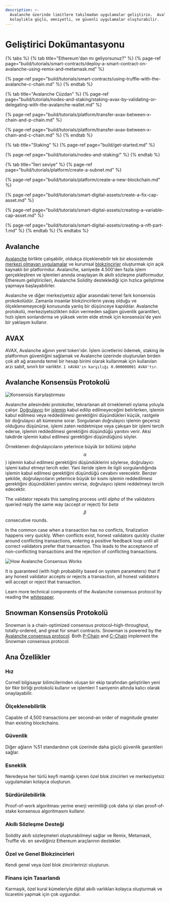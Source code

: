 ```yaml
---
description: >-
  Avalanche üzerinde limitlere takılmadan uygulamalar geliştirin.  Avalanche üzerinde çalışan geliştiriciler 
  kolaylıkla güçlü, emniyetli, ve güvenli uygulamalar oluşturabilir.
---
```


# Geliştirici Dokümantasyonu

{% tabs %}
{% tab title="Ethereum'dan mı geliyorsunuz?" %}
{% page-ref page="build/tutorials/smart-contracts/deploy-a-smart-contract-on-avalanche-using-remix-and-metamask.md" %}

{% page-ref page="build/tutorials/smart-contracts/using-truffle-with-the-avalanche-c-chain.md" %}
{% endtab %}

{% tab title="Avalanche Cüzdan" %}
{% page-ref page="build/tutorials/nodes-and-staking/staking-avax-by-validating-or-delegating-with-the-avalanche-wallet.md" %}

{% page-ref page="build/tutorials/platform/transfer-avax-between-x-chain-and-p-chain.md" %}

{% page-ref page="build/tutorials/platform/transfer-avax-between-x-chain-and-c-chain.md" %}
{% endtab %}

{% tab title="Staking" %}
{% page-ref page="build/get-started.md" %}

{% page-ref page="build/tutorials/nodes-and-staking/" %}
{% endtab %}

{% tab title="İleri seviye" %}
{% page-ref page="build/tutorials/platform/create-a-subnet.md" %}

{% page-ref page="build/tutorials/platform/create-a-new-blockchain.md" %}

{% page-ref page="build/tutorials/smart-digital-assets/create-a-fix-cap-asset.md" %}

{% page-ref page="build/tutorials/smart-digital-assets/creating-a-variable-cap-asset.md" %}

{% page-ref page="build/tutorials/smart-digital-assets/creating-a-nft-part-1.md" %}
{% endtab %}
{% endtabs %}

## Avalanche

[Avalanche](https://avax.network) birlikte çalışabilir, oldukça ölçeklenebilir tek bir ekosistemde [merkezi olmayan uygulamalar](https://support.avalabs.org/en/articles/4587146-what-is-a-decentralized-application-dapp) ve kurumsal [blokzincirler](http://support.avalabs.org/en/articles/4064677-what-is-a-blockchain) oluşturmak için açık kaynaklı bir platformdur. Avalanche, saniyede 4.500'den fazla işlem gerçekleştiren ve işlemleri anında onaylayan ilk akıllı sözleşme platformudur. Ethereum geliştiricileri, Avalanche Solidity desteklediği için hızlıca geliştirme yapmaya başlayabilirler.

Avalanche ve diğer merkeziyetsiz ağlar arasındaki temel fark konsensüs prokokolüdür. Zamanla insanlar blokzincirlerin yavaş olduğu ve ölçeklenemeyeceği konusunda yanlış bir düşünceye kapıldılar. Avalanche protokolü, merkeziyetsizlikten ödün vermeden sağlam güvenlik garantileri, hızlı işlem sonlandırma ve yüksek verim elde etmek için konsensüs'de yeni bir yaklaşım kullanır. 

## AVAX

AVAX, Avalanche ağının yerel token'ıdır. İşlem ücretlerini ödemek, staking ile platformun güvenliğini sağlamak ve Avalanche üzerinde oluşturulan birden çok alt ağ arasında temel bir hesap birimi olarak kullanmak için kullanılan arzı sabit, sınırlı bir varlıktır. `1 nAVAX'ın karşılığı 0.000000001 AVAX'tır`.

## Avalanche Konsensüs Protokolü

![Konsensüs Karşılaştırması](.gitbook/assets/consensus-comparison.png)

Avalanche ailesindeki protokoller, tekrarlanan alt örneklemeli oylama yoluyla çalışır. [Doğrulayıcı](http://support.avalabs.org/en/articles/4064704-what-is-a-blockchain-validator) bir [işlemin](http://support.avalabs.org/en/articles/4587384-what-is-a-transaction) kabul edilip edilmeyeceğini belirlerken, işlemin kabul edilmesi veya reddedilmesi gerektiğini düşündükleri küçük, rastgele bir doğrulayıcı alt kümesine sorar. Sorgulanan doğrulayıcı işlemin geçersiz olduğunu düşünürse, işlemi zaten reddetmişse veya çakışan bir işlemi tercih ederse, işlemin reddedilmesi gerektiğini düşündüğü yanıtını verir. Aksi takdirde işlemin kabul edilmesi gerektiğini düşündüğünü söyler.

Örneklenen doğrulayıcıların yeterince büyük bir bölümü \(_alpha_ $$α$$\) işlemin kabul edilmesi gerektiğini düşündüklerini söylerse, doğrulayıcı işlemi kabul etmeyi tercih eder. Yani ileride işlem ile ilgili sorgulandığında işlemin kabul edilmesi gerektiğini düşündüğü cevabını verecektir. Benzer şekilde, doğrulayıcıların yeterince büyük bir kısmı işlemin reddedilmesi gerektiğini düşündükleri yanıtını verirse, doğrulayıcı işlemi reddetmeyi tercih edecektir.

The validator repeats this sampling process until _alpha_ of the validators queried reply the same way \(accept or reject\) for _beta_ $$β$$ consecutive rounds.

In the common case when a transaction has no conflicts, finalization happens very quickly. When conflicts exist, honest validators quickly cluster around conflicting transactions, entering a positive feedback loop until all correct validators prefer that transaction. This leads to the acceptance of non-conflicting transactions and the rejection of conflicting transactions.

![How Avalanche Consensus Works](.gitbook/assets/howavalancheconsensusworks.png)

It is guaranteed \(with high probability based on system parameters\) that if any honest validator accepts or rejects a transaction, all honest validators will accept or reject that transaction.

Learn more technical components of the Avalanche consensus protocol by reading the [whitepaper](https://arxiv.org/pdf/1906.08936.pdf).

## Snowman Konsensüs Protokolü

Snowman is a chain-optimized consensus protocol–high-throughput, totally-ordered, and great for smart contracts. Snowman is powered by the [Avalanche consensus protocol](./#avalanche-consensus-protocol). Both [P-Chain](learn/platform-overview/#platform-chain-p-chain) and [C-Chain](learn/platform-overview/#contract-chain-c-chain) implement the Snowman consensus protocol.

## Ana Özellikler

### Hız

Cornell bilgisayar bilimcilerinden oluşan bir ekip tarafından geliştirilen yeni bir fikir birliği protokolü kullanır ve işlemleri 1 saniyenin altında kalıcı olarak onaylayabilir.

### Ölçeklenebilirlik

Capable of 4,500 transactions per second–an order of magnitude greater than existing blockchains.

### Güvenlik

Diğer ağların %51 standardının çok üzerinde daha güçlü güvenlik garantileri sağlar.

### Esneklik

Neredeyse her türlü keyfi mantığı içeren özel blok zincirleri ve merkeziyetsiz uygulamaları kolayca oluşturun.

### Sürdürülebilirlik

Proof-of-work algoritması yerine enerji verimliliği çok daha iyi olan proof-of-stake konsensus algoritmasını kullanır. 

### Akıllı Sözleşme Desteği

Solidity akıllı sözleşmeleri oluşturabilmeyi sağlar ve Remix, Metamask, Truffle vb. en sevdiğiniz Ethereum araçlarının destekler. 

### Özel ve Genel Blokzincirleri

Kendi genel veya özel blok zincirlerinizi oluşturun.

### Finans için Tasarlandı

Karmaşık, özel kural kümeleriyle dijital akıllı varlıkları kolayca oluşturmak ve ticaretini yapmak için çok uygundur.

<!--stackedit_data:
eyJoaXN0b3J5IjpbLTE0ODk5NzQ2NzcsNzg3OTQ1NTQ1LDIwMD
c2MjE1NjIsNTIzNTEyNjIyLC0xNDc1NTU2Mzc2LC02MzY5NzI1
NCwxNjE1MzM5MjIwLC0xNTM3MDEyNjEsMTQ3Mzk1Nzc0MCwxMD
E3MDYwNjc3LDQ1MDU0ODY4MywtODg5NTY3MjJdfQ==
-->